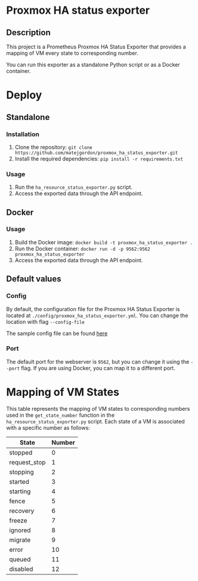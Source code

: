 # Proxmox HA status exporter

## Description

This project is a Prometheus Proxmox HA Status Exporter that provides a mapping of VM every state to corresponding number.

You can run this exporter as a standalone Python script or as a Docker container.

# Deploy

## Standalone
### Installation

1. Clone the repository: `git clone https://github.com/matejgordon/proxmox_ha_status_exporter.git`
2. Install the required dependencies: `pip install -r requirements.txt`

### Usage

1. Run the `ha_resource_status_exporter.py` script.
2. Access the exported data through the API endpoint.

## Docker
### Usage

1. Build the Docker image: `docker build -t proxmox_ha_status_exporter .`
2. Run the Docker container: `docker run -d -p 9562:9562 proxmox_ha_status_exporter`
3. Access the exported data through the API endpoint.

## Default values

### Config
By default, the configuration file for the Proxmox HA Status Exporter is located at `./config/proxmox_ha_status_exporter.yml`. You can change the location with flag `--config-file`

The sample config file can be found [here](/config/proxmox_ha_status_exporter.yml)

### Port

The default port for the webserver is `9562`, but you can change it using the `--port` flag. If you are using Docker, you can map it to a different port.


# Mapping of VM States

This table represents the mapping of VM states to corresponding numbers used in the `get_state_number` function in the `ha_resource_status_exporter.py` script. Each state of a VM is associated with a specific number as follows:

| State         | Number |
|---------------|--------|
| stopped       | 0      |
| request_stop  | 1      |
| stopping      | 2      |
| started       | 3      |
| starting      | 4      |
| fence         | 5      |
| recovery      | 6      |
| freeze        | 7      |
| ignored       | 8      |
| migrate       | 9      |
| error         | 10     |
| queued        | 11     |
| disabled      | 12     |